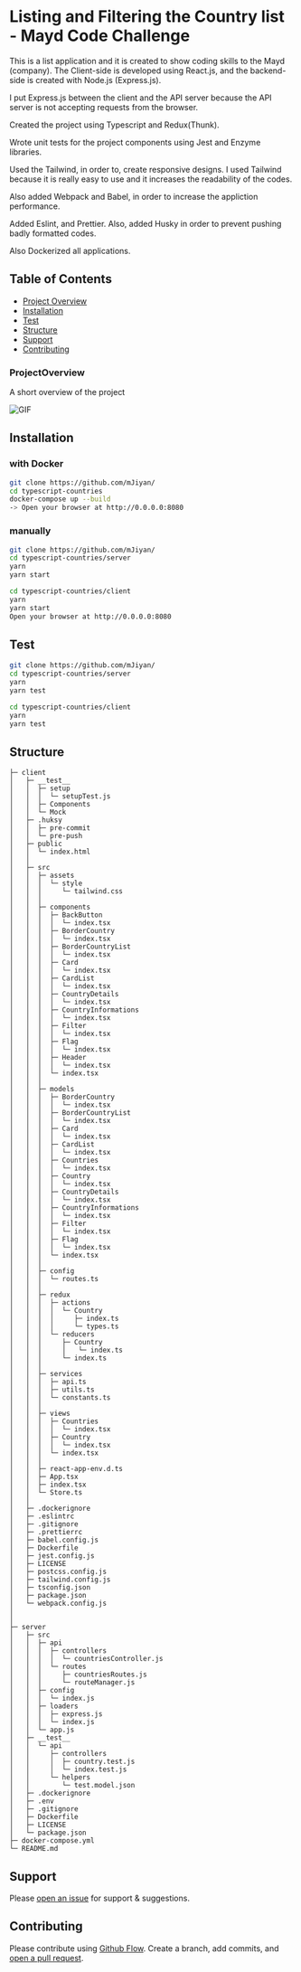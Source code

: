 # Listing and Filtering the Country list - Mayd Code Challenge

This is a list application and it is created to show coding skills to the Mayd (company). The Client-side is developed using React.js, and the backend-side is created with Node.js (Express.js).

I put Express.js between the client and the API server because the API server is not accepting requests from the browser.

Created the project using Typescript and Redux(Thunk). 

Wrote unit tests for the project components using Jest and Enzyme libraries.

Used the Tailwind, in order to, create responsive designs. I used Tailwind because it is really easy to use and it increases the readability of the codes.

Also added Webpack and Babel, in order to increase the appliction performance.

Added Eslint, and Prettier. Also, added Husky in order to prevent pushing badly formatted codes.

Also Dockerized all applications.

## Table of Contents
- [Project Overview](#projectoverview)
- [Installation](#installation)
- [Test](#test)
- [Structure](#structure)
- [Support](#support)
- [Contributing](#contributing)


### ProjectOverview

A short overview of the project

![GIF](./countries.gif)

## Installation
### with Docker
```sh
git clone https://github.com/mJiyan/
cd typescript-countries
docker-compose up --build
-> Open your browser at http://0.0.0.0:8080 
```

### manually
```sh
git clone https://github.com/mJiyan/
cd typescript-countries/server
yarn
yarn start

cd typescript-countries/client
yarn
yarn start
Open your browser at http://0.0.0.0:8080 
```


## Test
```sh
git clone https://github.com/mJiyan/
cd typescript-countries/server
yarn
yarn test

cd typescript-countries/client
yarn
yarn test
```


## Structure
```
├─ client
│   ├─ __test__
│   │  ├─ setup
│   │  │  └─ setupTest.js
│   │  ├─ Components
│   │  └─ Mock
│   ├─ .huksy
│   │  ├─ pre-commit
│   │  └─ pre-push
│   ├─ public
│   │  └─ index.html
│   │
│   ├─ src
│   │  ├─ assets
│   │  │  └─ style
│   │  │     └─ tailwind.css
│   │  │
│   │  ├─ components
│   │  │  ├─ BackButton
│   │  │  │  └─ index.tsx
│   │  │  ├─ BorderCountry
│   │  │  │  └─ index.tsx
│   │  │  ├─ BorderCountryList
│   │  │  │  └─ index.tsx
│   │  │  ├─ Card
│   │  │  │  └─ index.tsx
│   │  │  ├─ CardList
│   │  │  │  └─ index.tsx
│   │  │  ├─ CountryDetails
│   │  │  │  └─ index.tsx
│   │  │  ├─ CountryInformations
│   │  │  │  └─ index.tsx
│   │  │  ├─ Filter
│   │  │  │  └─ index.tsx
│   │  │  ├─ Flag
│   │  │  │  └─ index.tsx
│   │  │  ├─ Header
│   │  │  │  └─ index.tsx
│   │  │  └─ index.tsx
│   │  │
│   │  ├─ models
│   │  │  ├─ BorderCountry
│   │  │  │  └─ index.tsx
│   │  │  ├─ BorderCountryList
│   │  │  │  └─ index.tsx
│   │  │  ├─ Card
│   │  │  │  └─ index.tsx
│   │  │  ├─ CardList
│   │  │  │  └─ index.tsx
│   │  │  ├─ Countries
│   │  │  │  └─ index.tsx
│   │  │  ├─ Country
│   │  │  │  └─ index.tsx
│   │  │  ├─ CountryDetails
│   │  │  │  └─ index.tsx
│   │  │  ├─ CountryInformations
│   │  │  │  └─ index.tsx
│   │  │  ├─ Filter
│   │  │  │  └─ index.tsx
│   │  │  ├─ Flag
│   │  │  │  └─ index.tsx
│   │  │  └─ index.tsx
│   │  │
│   │  ├─ config
│   │  │  └─ routes.ts
│   │  │
│   │  ├─ redux
│   │  │  ├─ actions
│   │  │  │  └─ Country
│   │  │  │     ├─ index.ts
│   │  │  │     └─ types.ts
│   │  │  └─ reducers     
│   │  │     ├─ Country
│   │  │     │   └─ index.ts
│   │  │     └─ index.ts
│   │  │
│   │  ├─ services
│   │  │  ├─ api.ts
│   │  │  ├─ utils.ts
│   │  │  └─ constants.ts
│   │  │
│   │  ├─ views
│   │  │  ├─ Countries
│   │  │  │  └─ index.tsx
│   │  │  ├─ Country
│   │  │  │  └─ index.tsx
│   │  │  └─ index.tsx
│   │  │
│   │  ├─ react-app-env.d.ts
│   │  ├─ App.tsx
│   │  ├─ index.tsx
│   │  └─ Store.ts
│   │
│   ├─ .dockerignore
│   ├─ .eslintrc
│   ├─ .gitignore
│   ├─ .prettierrc
│   ├─ babel.config.js
│   ├─ Dockerfile
│   ├─ jest.config.js
│   ├─ LICENSE
│   ├─ postcss.config.js
│   ├─ tailwind.config.js
│   ├─ tsconfig.json
│   ├─ package.json
│   └─ webpack.config.js
│
│
├─ server
│   ├─ src
│   │  ├─ api
│   │  │  ├─ controllers
│   │  │  │  └─ countriesController.js
│   │  │  └─ routes
│   │  │     ├─ countriesRoutes.js
│   │  │     └─ routeManager.js
│   │  ├─ config
│   │  │  └─ index.js
│   │  ├─ loaders
│   │  │  ├─ express.js
│   │  │  └─ index.js
│   │  └─ app.js
│   ├─ __test__
│   │  └─ api
│   │     ├─ controllers
│   │     │  ├─ country.test.js
│   │     │  └─ index.test.js
│   │     └─ helpers
│   │        └─ test.model.json
│   ├─ .dockerignore
│   ├─ .env
│   ├─ .gitignore
│   ├─ Dockerfile
│   ├─ LICENSE
│   └─ package.json
├─ docker-compose.yml
└─ README.md
```

## Support

Please [open an issue](https://github.com/mJiyan/typescript-countries/issues) for support & suggestions.


## Contributing

Please contribute using [Github Flow](https://guides.github.com/introduction/flow/). Create a branch, add commits, and [open a pull request](https://github.com/mJiyan/typescript-countries/compare).